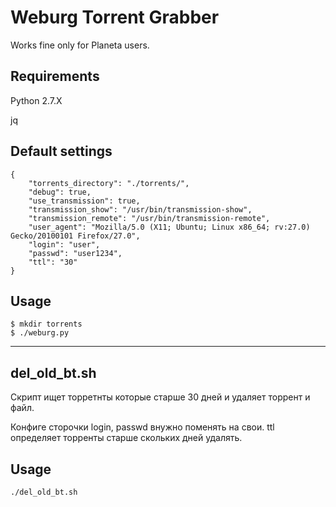 # Weburg Torrent Grabber

Works fine only for Planeta users.

## Requirements

Python 2.7.X

jq

## Default settings

```shell
{
    "torrents_directory": "./torrents/",
    "debug": true,
    "use_transmission": true,
    "transmission_show": "/usr/bin/transmission-show",
    "transmission_remote": "/usr/bin/transmission-remote",
    "user_agent": "Mozilla/5.0 (X11; Ubuntu; Linux x86_64; rv:27.0) Gecko/20100101 Firefox/27.0",
    "login": "user",
    "passwd": "user1234",
    "ttl": "30"
}
```

## Usage

```shell
$ mkdir torrents
$ ./weburg.py
```

-------------
del_old_bt.sh
-------------

Скрипт ищет торретнты которые старше 30 дней 
и удаляет торрент и файл.

Конфиге сторочки login, passwd внужно поменять на свои.
ttl определяет торренты старше скольких дней удалять.

Usage
-----
```shell
./del_old_bt.sh
```
